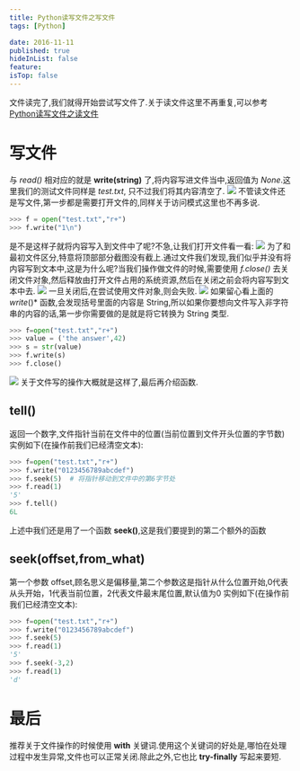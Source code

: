 ```yaml
---
title: Python读写文件之写文件
tags: [Python]

date: 2016-11-11
published: true
hideInList: false
feature: 
isTop: false
---
```








文件读完了,我们就得开始尝试写文件了.关于读文件这里不再重复,可以参考[Python读写文件之读文件](http://www.leetao94.cn/2016/11/11/Python%E8%AF%BB%E5%86%99%E6%96%87%E4%BB%B6%E4%B9%8B%E8%AF%BB%E6%96%87%E4%BB%B6/)

# 写文件
与 *read()* 相对应的就是 **write(string)** 了,将内容写进文件当中,返回值为 *None*.这里我们的测试文件同样是 *test.txt*, 只不过我们将其内容清空了.
![](http://ww3.sinaimg.cn/large/d9e82fa4jw1f9ohez44sbj209e083dg0.jpg)
不管读文件还是写文件,第一步都是需要打开文件的,同样关于访问模式这里也不再多说.

```python
>>> f = open("test.txt","r+")
>>> f.write("1\n")
```
是不是这样子就将内容写入到文件中了呢?不急,让我们打开文件看一看:
![](http://ww2.sinaimg.cn/large/d9e82fa4jw1f9ohoddgkij208n04k3yi.jpg)
为了和最初文件区分,特意将顶部部分截图没有截上.通过文件我们发现,我们似乎并没有将内容写到文本中,这是为什么呢?当我们操作做文件的时候,需要使用 *f.close()* 去关闭文件对象,然后释放由打开文件占用的系统资源,然后在关闭之前会将内容写到文本中去.
![](http://ww1.sinaimg.cn/large/d9e82fa4jw1f9ohvhi90nj20ep02jq36.jpg)
一旦关闭后,在尝试使用文件对象,则会失败.
![](http://ww2.sinaimg.cn/large/d9e82fa4jw1f9ohwmbmnij20a004awf5.jpg)
如果留心看上面的 *write*()* 函数,会发现括号里面的内容是 String,所以如果你要想向文件写入非字符串的内容的话,第一步你需要做的是就是将它转换为 String 类型.

```python
>>> f=open("test.txt","r+")
>>> value = ('the answer',42)
>>> s = str(value)
>>> f.write(s)
>>> f.close()
```
![](http://ww4.sinaimg.cn/large/d9e82fa4jw1f9oi9k40zvj209o04jdg0.jpg)
关于文件写的操作大概就是这样了,最后再介绍函数.

## tell()
返回一个数字,文件指针当前在文件中的位置(当前位置到文件开头位置的字节数)
实例如下(在操作前我们已经清空文本):
```python
>>> f=open("test.txt","r+")
>>> f.write("0123456789abcdef")
>>> f.seek(5)  # 将指针移动到文件中的第6字节处
>>> f.read(1)
'5'
>>> f.tell()
6L
```
上述中我们还是用了一个函数 **seek()**,这是我们要提到的第二个额外的函数

## seek(offset,from_what)
第一个参数 offset,顾名思义是偏移量,第二个参数这是指针从什么位置开始,0代表从头开始，1代表当前位置，2代表文件最末尾位置,默认值为0
实例如下(在操作前我们已经清空文本):
```python
>>> f=open("test.txt","r+")
>>> f.write("0123456789abcdef")
>>> f.seek(5)
>>> f.read(1)
'5'
>>> f.seek(-3,2)
>>> f.read(1)
'd'
```

# 最后
推荐关于文件操作的时候使用 **with** 关键词.使用这个关键词的好处是,哪怕在处理过程中发生异常,文件也可以正常关闭.除此之外,它也比 **try-finally** 写起来要短.